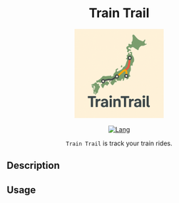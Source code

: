 <div align="center">

# Train Trail

<img src="https://github.com/moz-sec/programming-language-go/blob/main/train-trail/images/logo.png" width="200">

[![Lang](https://img.shields.io/badge/Go-1.23+-blue.svg?logo=go)](https://go.dev/)

`Train Trail` is track your train rides.

</div>

## Description

## Usage
